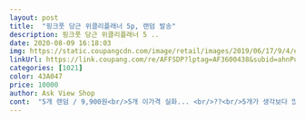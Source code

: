 ```yaml
---
layout: post 
title:  "핑크풋 당근 위클리플래너 5p, 랜덤 발송" 
description: 핑크풋 당근 위클리플래너 5 ..
date: 2020-08-09 16:18:03 
img: https://static.coupangcdn.com/image/retail/images/2019/06/17/9/4/eabef15b-58e1-4c5d-86e5-975a1a3fba02.jpg 
linkUrl: https://link.coupang.com/re/AFFSDP?lptag=AF3600438&subid=ahnPublicAsk&pageKey=241343373&itemId=767322969&vendorItemId=4936534127&traceid=V0-113-aab1cef77969001b 
categories: [1021] 
color: 43A047 
price: 10000 
author: Ask View Shop 
cont:  "5개 랜덤 / 9,900원<br/>5개 이가격 실화... <br/>??<br/>5개가 생각보다 많지만... <br/> 너무 귀여워요 ㅎㅎㅎ<br/>▪️구매가격<br/>▪️구매후기<br/>그날그날 할일을 미리 적어둬야지<br/>그래도 남은건 여기저 선물했어요!!!<br/>나머지 세개로 쓰기에도 충분할것같아요<br/>나이가 드니 어쩔수없나봐용... <br/> ㅠㅠ<br/>당근 디자인도 넘 귀엽고 내스타일<br/>덕분에 부지런한 주부로 다시태어나야쥬<br/>두딸들에게 2개를 뺏겼지만.<br/> ㅠㅠ<br/>뒤엔 메모지가 있어여<br/>사무실에 하나 집에다하나 두고 사용해요!!!!<br/>새해 스케줄러 작성하려구 구입했어욤<br/>아기자기한 디자인 때문인지<br/>안까먹어요<br/>자주 깜빡하는 주부예용ㅋ<br/>잘쓸게요 감사해요♥️<br/>저같은 작심삼일... <br/> 인 분들이 쓰시기 딱 좋네여ㅋㅋ<br/>적는 칸도 넓어서 좋아요<br/>크기는 손바닥보다 쫌더 큰사이즈구요<br/>택배받자마자<br/>토일 칸이 반으로 나누어져 있어서 좀 아쉽지만... <br/>.<br/>.<br/><br/>한종이에 일주일간 WEEKLY PLAN 있구용<br/>회사 스케줄이 좀 많아서 ㅋㅋ<br/>" 
---
```

